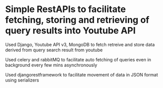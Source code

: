 # Simple RestAPIs to facilitate fetching, storing and retrieving of query results into Youtube API

Used Django, Youtube API v3, MongoDB to fetch retreive and store data derived from query search result from youtube

Used celery and rabbitMQ to facilitate auto fetching of queries even in background every few mins asynchronously

Used djangorestframework to facilitate movement of data in JSON format using serializers
